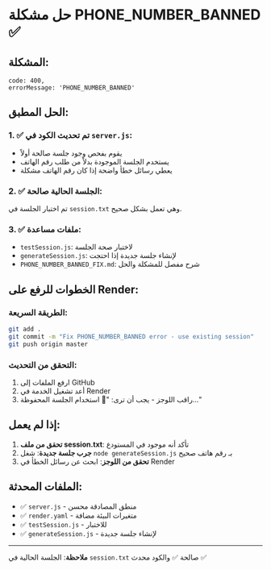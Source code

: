 # حل مشكلة PHONE_NUMBER_BANNED ✅

## المشكلة:
```
code: 400,
errorMessage: 'PHONE_NUMBER_BANNED'
```

## الحل المطبق:

### 1. ✅ تم تحديث الكود في `server.js`:
- يقوم بفحص وجود جلسة صالحة أولاً
- يستخدم الجلسة الموجودة بدلاً من طلب رقم الهاتف
- يعطي رسائل خطأ واضحة إذا كان رقم الهاتف مشكلة

### 2. ✅ الجلسة الحالية صالحة:
تم اختبار الجلسة في `session.txt` وهي تعمل بشكل صحيح.

### 3. ✅ ملفات مساعدة:
- `testSession.js`: لاختبار صحة الجلسة
- `generateSession.js`: لإنشاء جلسة جديدة إذا احتجت
- `PHONE_NUMBER_BANNED_FIX.md`: شرح مفصل للمشكلة والحل

## الخطوات للرفع على Render:

### الطريقة السريعة:
```bash
git add .
git commit -m "Fix PHONE_NUMBER_BANNED error - use existing session"
git push origin master
```

### التحقق من التحديث:
1. ارفع الملفات إلى GitHub
2. أعد تشغيل الخدمة في Render
3. راقب اللوجز - يجب أن ترى: "🔐 استخدام الجلسة المحفوظة..."

## إذا لم يعمل:

1. **تحقق من ملف session.txt**: تأكد أنه موجود في المستودع
2. **جرب جلسة جديدة**: شغل `node generateSession.js` بـ رقم هاتف صحيح
3. **تحقق من اللوجز**: ابحث عن رسائل الخطأ في Render

## الملفات المحدثة:
- ✅ `server.js` - منطق المصادقة محسن
- ✅ `render.yaml` - متغيرات البيئة مضافة
- ✅ `testSession.js` - للاختبار
- ✅ `generateSession.js` - لإنشاء جلسة جديدة

---
**ملاحظة**: الجلسة الحالية في `session.txt` صالحة ✅ والكود محدث ✅

